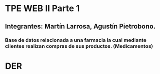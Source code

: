 # TPE WEB II Parte 1
## Integrantes: Martín Larrosa, Agustín Pietrobono.
### Base de datos relacionada a una farmacia la cual mediante clientes realizan compras de sus productos. (Medicamentos)

# DER
